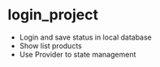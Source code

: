 # login_project

- Login and save status in local database
- Show list products
- Use Provider to state management
